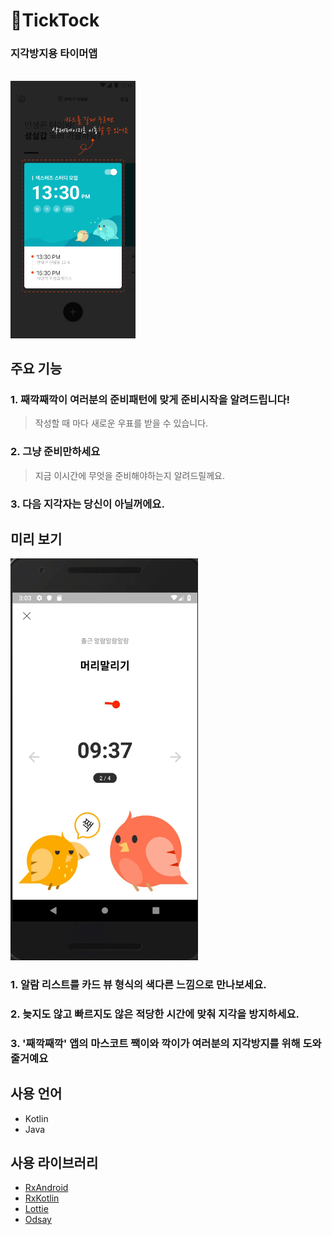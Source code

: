 # 📃TickTock

### 지각방지용 타이머앱

<br/>
<img src="https://github.com/Nexters/TickTock-android/blob/develop/screenshot/tutorial_2.png" width=200 />

<br/>

## 주요 기능

### 1. 째깍째깍이 여러분의 준비패턴에 맞게 준비시작을 알려드립니다!
>작성할 때 마다 새로운 우표를 받을 수 있습니다.

### 2. 그냥 준비만하세요 
>지금 이시간에 무엇을 준비해야하는지 알려드릴께요.

### 3. 다음 지각자는 당신이 아닐꺼에요.

## 미리 보기

<img src="https://github.com/Nexters/TickTock-android/blob/develop/screenshot/ticktockGif.gif" width=300 /></a>


### 1. 알람 리스트를 카드 뷰 형식의 색다른 느낌으로 만나보세요.

### 2. 늦지도 않고 빠르지도 않은 적당한 시간에 맞춰 지각을 방지하세요.

### 3. '째깍째깍' 앱의 마스코트 짹이와 깍이가 여러분의 지각방지를 위해 도와줄거예요


## 사용 언어

* Kotlin
* Java

## 사용 라이브러리

* [RxAndroid](https://github.com/ReactiveX/RxAndroid) 
* [RxKotlin](https://github.com/ReactiveX/RxKotlin) 
* [Lottie](https://github.com/airbnb/lottie-android)
* [Odsay](https://lab.odsay.com/)
